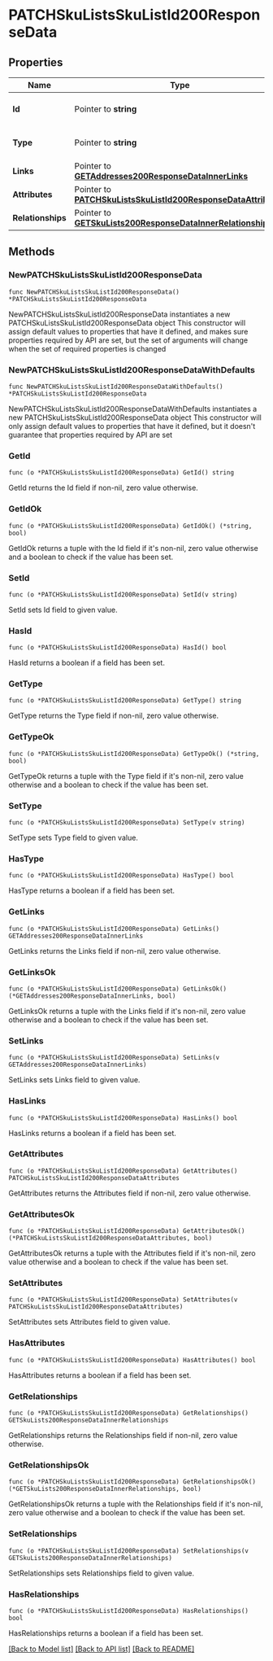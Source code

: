 # PATCHSkuListsSkuListId200ResponseData

## Properties

Name | Type | Description | Notes
------------ | ------------- | ------------- | -------------
**Id** | Pointer to **string** | The resource&#39;s id | [optional] 
**Type** | Pointer to **string** | The resource&#39;s type | [optional] 
**Links** | Pointer to [**GETAddresses200ResponseDataInnerLinks**](GETAddresses200ResponseDataInnerLinks.md) |  | [optional] 
**Attributes** | Pointer to [**PATCHSkuListsSkuListId200ResponseDataAttributes**](PATCHSkuListsSkuListId200ResponseDataAttributes.md) |  | [optional] 
**Relationships** | Pointer to [**GETSkuLists200ResponseDataInnerRelationships**](GETSkuLists200ResponseDataInnerRelationships.md) |  | [optional] 

## Methods

### NewPATCHSkuListsSkuListId200ResponseData

`func NewPATCHSkuListsSkuListId200ResponseData() *PATCHSkuListsSkuListId200ResponseData`

NewPATCHSkuListsSkuListId200ResponseData instantiates a new PATCHSkuListsSkuListId200ResponseData object
This constructor will assign default values to properties that have it defined,
and makes sure properties required by API are set, but the set of arguments
will change when the set of required properties is changed

### NewPATCHSkuListsSkuListId200ResponseDataWithDefaults

`func NewPATCHSkuListsSkuListId200ResponseDataWithDefaults() *PATCHSkuListsSkuListId200ResponseData`

NewPATCHSkuListsSkuListId200ResponseDataWithDefaults instantiates a new PATCHSkuListsSkuListId200ResponseData object
This constructor will only assign default values to properties that have it defined,
but it doesn't guarantee that properties required by API are set

### GetId

`func (o *PATCHSkuListsSkuListId200ResponseData) GetId() string`

GetId returns the Id field if non-nil, zero value otherwise.

### GetIdOk

`func (o *PATCHSkuListsSkuListId200ResponseData) GetIdOk() (*string, bool)`

GetIdOk returns a tuple with the Id field if it's non-nil, zero value otherwise
and a boolean to check if the value has been set.

### SetId

`func (o *PATCHSkuListsSkuListId200ResponseData) SetId(v string)`

SetId sets Id field to given value.

### HasId

`func (o *PATCHSkuListsSkuListId200ResponseData) HasId() bool`

HasId returns a boolean if a field has been set.

### GetType

`func (o *PATCHSkuListsSkuListId200ResponseData) GetType() string`

GetType returns the Type field if non-nil, zero value otherwise.

### GetTypeOk

`func (o *PATCHSkuListsSkuListId200ResponseData) GetTypeOk() (*string, bool)`

GetTypeOk returns a tuple with the Type field if it's non-nil, zero value otherwise
and a boolean to check if the value has been set.

### SetType

`func (o *PATCHSkuListsSkuListId200ResponseData) SetType(v string)`

SetType sets Type field to given value.

### HasType

`func (o *PATCHSkuListsSkuListId200ResponseData) HasType() bool`

HasType returns a boolean if a field has been set.

### GetLinks

`func (o *PATCHSkuListsSkuListId200ResponseData) GetLinks() GETAddresses200ResponseDataInnerLinks`

GetLinks returns the Links field if non-nil, zero value otherwise.

### GetLinksOk

`func (o *PATCHSkuListsSkuListId200ResponseData) GetLinksOk() (*GETAddresses200ResponseDataInnerLinks, bool)`

GetLinksOk returns a tuple with the Links field if it's non-nil, zero value otherwise
and a boolean to check if the value has been set.

### SetLinks

`func (o *PATCHSkuListsSkuListId200ResponseData) SetLinks(v GETAddresses200ResponseDataInnerLinks)`

SetLinks sets Links field to given value.

### HasLinks

`func (o *PATCHSkuListsSkuListId200ResponseData) HasLinks() bool`

HasLinks returns a boolean if a field has been set.

### GetAttributes

`func (o *PATCHSkuListsSkuListId200ResponseData) GetAttributes() PATCHSkuListsSkuListId200ResponseDataAttributes`

GetAttributes returns the Attributes field if non-nil, zero value otherwise.

### GetAttributesOk

`func (o *PATCHSkuListsSkuListId200ResponseData) GetAttributesOk() (*PATCHSkuListsSkuListId200ResponseDataAttributes, bool)`

GetAttributesOk returns a tuple with the Attributes field if it's non-nil, zero value otherwise
and a boolean to check if the value has been set.

### SetAttributes

`func (o *PATCHSkuListsSkuListId200ResponseData) SetAttributes(v PATCHSkuListsSkuListId200ResponseDataAttributes)`

SetAttributes sets Attributes field to given value.

### HasAttributes

`func (o *PATCHSkuListsSkuListId200ResponseData) HasAttributes() bool`

HasAttributes returns a boolean if a field has been set.

### GetRelationships

`func (o *PATCHSkuListsSkuListId200ResponseData) GetRelationships() GETSkuLists200ResponseDataInnerRelationships`

GetRelationships returns the Relationships field if non-nil, zero value otherwise.

### GetRelationshipsOk

`func (o *PATCHSkuListsSkuListId200ResponseData) GetRelationshipsOk() (*GETSkuLists200ResponseDataInnerRelationships, bool)`

GetRelationshipsOk returns a tuple with the Relationships field if it's non-nil, zero value otherwise
and a boolean to check if the value has been set.

### SetRelationships

`func (o *PATCHSkuListsSkuListId200ResponseData) SetRelationships(v GETSkuLists200ResponseDataInnerRelationships)`

SetRelationships sets Relationships field to given value.

### HasRelationships

`func (o *PATCHSkuListsSkuListId200ResponseData) HasRelationships() bool`

HasRelationships returns a boolean if a field has been set.


[[Back to Model list]](../README.md#documentation-for-models) [[Back to API list]](../README.md#documentation-for-api-endpoints) [[Back to README]](../README.md)


